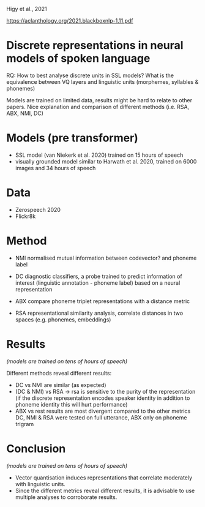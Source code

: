 Higy et al., 2021

https://aclanthology.org/2021.blackboxnlp-1.11.pdf

# Discrete representations in neural models of spoken language

RQ: How to best analyse discrete units in SSL models?
What is the equivalence between VQ layers and linguistic units (morphemes, syllables & phonemes)

Models are trained on limited data, results might be hard to relate to other papers. Nice explanation and comparison of different methods (i.e. RSA, ABX, NMI, DC) 

#  Models (pre transformer)
- SSL model (van Niekerk et al. 2020) trained on 15 hours of speech
- visually grounded model similar to Harwath et al. 2020, trained on 6000 images and 34 hours of speech

# Data
- Zerospeech 2020
- Flickr8k

# Method

- NMI normalised mutual information between codevector? and phoneme label

- DC diagnostic classifiers, a probe trained to predict information of interest (linguistic annotation - phoneme label) based on a neural representation 

- ABX compare phoneme triplet representations with a distance metric

- RSA representational similarity analysis, correlate distances in two spaces (e.g. phonemes, embeddings)

# Results
_(models are trained on tens of hours of speech)_

Different methods reveal different results:
- DC vs NMI are similar (as expected)
- (DC & NMI) vs RSA -> rsa is sensitive to the purity of the representation (if the discrete representation encodes speaker identity in addition to phoneme identity this will hurt performance)
- ABX vs rest
results are most divergent compared to the other metrics
DC, NMI & RSA were tested on full utterance, ABX only on phoneme trigram

# Conclusion
_(models are trained on tens of hours of speech)_

- Vector quantisation induces representations that correlate moderately with linguistic units.
- Since the different metrics reveal different results, it is advisable to use multiple analyses to corroborate results.
